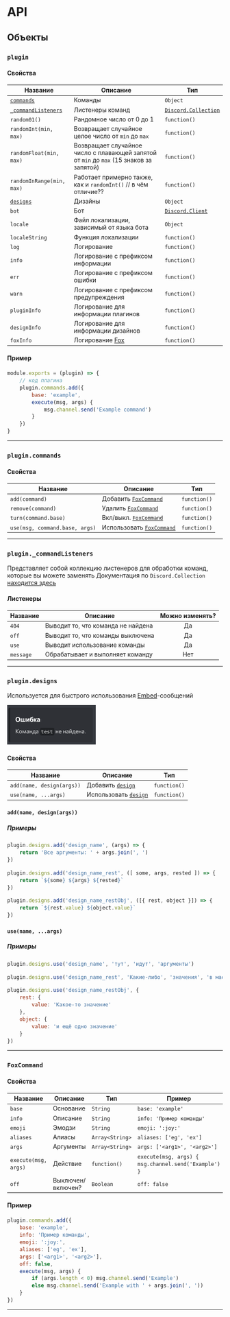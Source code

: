 # API

## Объекты

### `plugin`
#### Свойства

| Название | Описание | Тип |
| --- | --- | --- |
| [`commands`](#plugincommands) | Команды | `Object` |
| [`_commandListeners`](#plugin_commandListeners) | Листенеры команд | [`Discord.Collection`](https://discord.js.org/#/docs/collection/master/class/Collection) |
| `random01()` | Рандомное число от 0 до 1 | `function()` |
| `randomInt(min, max)` | Возвращает случайное целое число от `min` до `max` | `function()` |
| `randomFloat(min, max)` | Возвращает случайное число с плавающей запятой от `min` до `max` (15 знаков за запятой) | `function()` |
| `randomInRange(min, max)` | Работает примерно также, как и `randomInt()` // в чём отличие?? | `function()` |
| [`designs`](#plugindesigns) | Дизайны | `Object` |
| `bot` | Бот | [`Discord.Client`](https://discord.js.org/#/docs/main/stable/class/Client) |
| `locale` | Файл локализации, зависимый от языка бота | `Object` |
| `localeString` | Функция локализации | `function()` |
| `log` | Логирование | `function()` |
| `info` | Логирование с префиксом информации | `function()` |
| `err` | Логирование с префиксом ошибки | `function()` |
| `warn` | Логирование с префиксом предупреждения | `function()` |
| `pluginInfo` | Логирование для информации плагинов | `function()` |
| `designInfo` | Логирование для информации дизайнов | `function()` |
| `foxInfo` | Логирование [Fox](https://github.com/modularium/fox) | `function()` |

#### Пример
```js
module.exports = (plugin) => {
    // код плагина
    plugin.commands.add({
        base: 'example',
        execute(msg, args) {
            msg.channel.send('Example command')
        }
    })
}
```

* * *

### `plugin.commands`
#### Свойства

| Название | Описание | Тип |
| --- | --- | --- |
| `add(command)` | Добавить [`FoxCommand`](#FoxCommand) | `function()` |
| `remove(command)` | Удалить [`FoxCommand`](#FoxCommand) | `function()` |
| `turn(command.base)` | Вкл/выкл. [`FoxCommand`](#FoxCommand) | `function()` |
| `use(msg, command.base, args)` | Использовать [`FoxCommand`](#FoxCommand) | `function()` |

* * *

### `plugin._commandListeners`
Представляет собой коллекцию листенеров для обработки команд, которые вы можете заменять
Документация по `Discord.Collection` [находится здесь](https://discord.js.org/#/docs/collection/master/class/Collection)

#### Листенеры
| Название | Описание | Можно изменять? |
| --- | --- | :-: |
| `404` | Выводит то, что команда не найдена | Да |
| `off` | Выводит то, что команды выключена | Да |
| `use` | Выводит использование команды | Да |
| `message` | Обрабатывает и выполняет команду | Нет

* * *

### `plugin.designs`

Используется для быстрого использования [Embed](https://discord.js.org/#/docs/main/stable/class/MessageEmbed)-сообщений

![Пример вывода](../img/embed_cmd404.png)

#### Свойства

| Название | Описание | Тип |
| --- | --- | --- |
| `add(name, design(args))` | Добавить [`design`](#design) | `function()` |
| `use(name, ...args)` | Использовать [`design`](#design) | `function()` |

#### `add(name, design(args))`
##### Примеры
```js
plugin.designs.add('design_name', (args) => {
    return 'Все аргументы: ' + args.join(', ')
})
```

```js
plugin.designs.add('design_name_rest', ([ some, args, rested ]) => {
    return `${some} ${args} ${rested}`
})
```

```js
plugin.designs.add('design_name_restObj', ([{ rest, object }]) => {
    return `${rest.value} ${object.value}`
})
```

#### `use(name, ...args)`
##### Примеры

```js
plugin.designs.use('design_name', 'тут', 'идут', 'аргументы')
```

```js
plugin.designs.use('design_name_rest', 'Какие-либо', 'значения', 'в массиве')
```

```js
plugin.designs.use('design_name_restObj', {
    rest: {
        value: 'Какое-то значение'
    },
    object: {
        value: 'и ещё одно значение'
    }
})
```

* * *

### `FoxCommand`
#### Свойства 

| Название | Описание | Тип | Пример | Обязателен? | 
| --- | --- | --- | --- | :-: | 
| `base` | Основание | `String` | `base: 'example'` | + |
| `info` | Описание | `String` | `info: 'Пример команды'` | - |
| `emoji` | Эмодзи | `String` | `emoji: ':joy:'` | - |
| `aliases` | Алиасы | `Array<String>` | `aliases: ['eg', 'ex']` | - |
| `args` | Аргументы | `Array<String>` | `args: ['<arg1>', '<arg2>']` | - |
| `execute(msg, args)` | Действие | `function()` | `execute(msg, args) { msg.channel.send('Example') }` | + |
| `off` | Выключен/включен? | `Boolean` | `off: false` | - |

#### Пример

```js
plugin.commands.add({
    base: 'example',
    info: 'Пример команды',
    emoji: ':joy:',
    aliases: ['eg', 'ex'],
    args: ['<arg1>', '<arg2>'],
    off: false,
    execute(msg, args) {
        if (args.length < 0) msg.channel.send('Example')
        else msg.channel.send('Example with ' + args.join(', '))
    }
})
```

* * *
